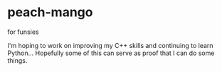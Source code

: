 # peach-mango
for funsies


I'm hoping to work on improving my C++ skills and continuing to learn Python...
Hopefully some of this can serve as proof that I can do some things.
